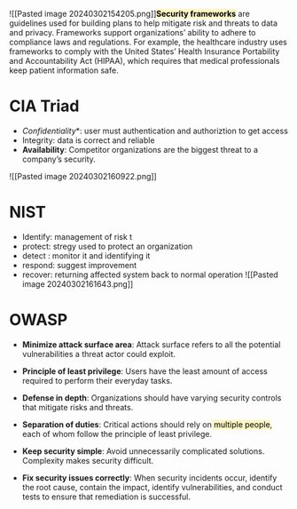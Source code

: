 ![[Pasted image 20240302154205.png]]**<mark style="background: #FFF3A3A6;">Security frameworks**</mark> are guidelines used for building plans to help mitigate risk and threats to data and privacy. Frameworks support organizations’ ability to adhere to compliance laws and regulations. For example, the healthcare industry uses frameworks to comply with the United States’ Health Insurance Portability and Accountability Act (HIPAA), which requires that medical professionals keep patient information safe.

# CIA Triad
- *Confidentiality**: user must authentication and authoriztion to get access
- Integrity: data is correct and reliable
- **Availability**: Competitor organizations are the biggest threat to a company’s security.

![[Pasted image 20240302160922.png]]

# NIST
- Identify: management of risk t
- protect: stregy used to protect an organization
- detect : monitor it and identifying it
- respond:  suggest improvement
- recover:  returning affected system back to normal operation
![[Pasted image 20240302161643.png]]

# OWASP
- **Minimize attack surface area**: Attack surface refers to all the potential vulnerabilities a threat actor could exploit.
    
- **Principle of least privilege**: Users have the least amount of access required to perform their everyday tasks.
    
- **Defense in depth**: Organizations should have varying security controls that mitigate risks and threats.
    
- **Separation of duties**: Critical actions should rely on<mark style="background: #FFF3A3A6;"> multiple people</mark>, each of whom follow the principle of least privilege. 
    
- **Keep security simple**: Avoid unnecessarily complicated solutions. Complexity makes security difficult. 
    
- **Fix security issues correctly**: When security incidents occur, identify the root cause, contain the impact, identify vulnerabilities, and conduct tests to ensure that remediation is successful.